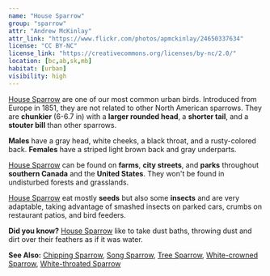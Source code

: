 ```yaml
---
name: "House Sparrow"
group: "sparrow"
attr: "Andrew McKinlay"
attr_link: "https://www.flickr.com/photos/apmckinlay/24650337634"
license: "CC BY-NC"
license_link: "https://creativecommons.org/licenses/by-nc/2.0/"
location: [bc,ab,sk,mb]
habitat: [urban]
visibility: high
---
```

[House Sparrow](/birds/houspar/) are one of our most common urban birds. Introduced from Europe in 1851, they are not related to other North American sparrows. They are **chunkier** (6-6.7 in) with a **larger rounded head**, a **shorter tail**, and a **stouter bill** than other sparrows.

**Males** have a gray head, white cheeks, a black throat, and a rusty-colored back. **Females** have a striped light brown back and gray underparts.

[House Sparrow](/birds/houspar/) can be found on **farms**, **city streets**, and **parks** throughout **southern Canada** and the **United States**. They won't be found in undisturbed forests and grasslands.

[House Sparrow](/birds/houspar/) eat mostly **seeds** but also some **insects** and are very adaptable, taking advantage of smashed insects on parked cars, crumbs on restaurant patios, and bird feeders.

**Did you know?** [House Sparrow](/birds/houspar/) like to take dust baths, throwing dust and dirt over their feathers as if it was water.

<!-- generated, do not edit -->
**See Also:**
[Chipping Sparrow](/birds/chipspar/),
[Song Sparrow](/birds/songspar/),
[Tree Sparrow](/birds/treespar/),
[White-crowned Sparrow](/birds/whitecspar/),
[White-throated Sparrow](/birds/whitetspar/)
